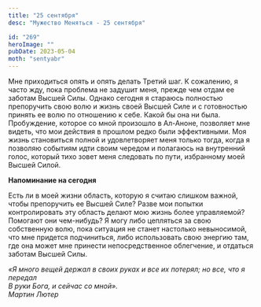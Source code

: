 ```yaml
---
title: "25 сентября"
desc: "Мужество Меняться - 25 сентября"

id: "269"
heroImage: ""
pubDate: 2023-05-04
moth: "sentyabr"
---
```


Мне приходиться опять и опять делать Третий шаг. К сожалению, я часто жду,
пока проблема не задушит меня, прежде чем отдам ее заботам Высшей Силы. Однако
сегодня я стараюсь полностью препоручить свою волю и жизнь своей Высшей Силе и
с готовностью принять ее волю по отношению к себе. Какой бы она ни была.  
Пробуждение, которое со мной произошло в Ал-Аноне, позволяет мне видеть, что
мои действия в прошлом редко были эффективными. Моя жизнь становиться полной и
удовлетворяет меня только тогда, когда я позволяю событиям идти своим чередом
и полагаюсь на внутренний голос, который тихо зовет меня следовать по пути,
избранному моей Высшей Силой.

**Напоминание на сегодня**

Есть ли в моей жизни область, которую я считаю слишком важной, чтобы
препоручить ее Высшей Силе? Разве мои попытки контролировать эту область
делают мою жизнь более управляемой? Помогают они чем-нибудь? Я могу либо
цепляться за свою собственную волю, пока ситуация не станет настолько
невыносимой, что мне придется подчиниться, либо использовать свою энергию там,
где она может мне принести непосредственное облегчение, и отдаться заботам
Высшей Силы.

_«Я много вещей держал в своих руках и все их потерял; но все, что я передал_  
_В руки Бога, и сейчас со мной»._  
_Мартин Лютер_
